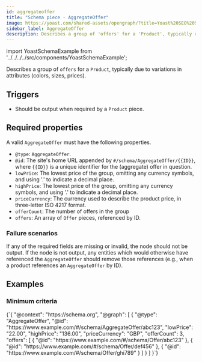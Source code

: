 ```yaml
---
id: aggregateoffer
title: "Schema piece - AggregateOffer"
image: https://yoast.com/shared-assets/opengraph/?title=Yoast%20SEO%20Schema%20piece:NEWLINEAggregateOffer
sidebar_label: AggregateOffer
description: Describes a group of 'offers' for a 'Product', typically due to variations in attributes (colors, sizes, prices).
---
```

import YoastSchemaExample from '../../../../src/components/YoastSchemaExample';

Describes a group of `offers` for a `Product`, typically due to variations in attributes (colors, sizes, prices).

## Triggers
* Should be output when required by a `Product` piece.

## Required properties
A valid `AggregateOffer` must have the following properties.

* `@type`: `AggregateOffer`.
* `@id`: The site's home URL appended by `#/schema/AggregateOffer/{{ID}}`, where `{{ID}}` is a unique identifier for the (aggregate) offer in question.
* `lowPrice`: The lowest price of the group, omitting any currency symbols, and using '.' to indicate a decimal place.
* `highPrice`: The lowest price of the group, omitting any currency symbols, and using '.' to indicate a decimal place.
* `priceCurrency`: The currency used to describe the product price, in three-letter ISO 4217 format.
* `offerCount`: The number of offers in the group
* `offers`: An array of `Offer` pieces, referenced by ID.

### Failure scenarios
If any of the required fields are missing or invalid, the node should not be output.
If the node is not output, any entities which would otherwise have referenced the `AggregateOffer` should remove those references (e.g., when a product references an `AggregateOffer` by ID).

## Examples

### Minimum criteria

<YoastSchemaExample>
{`{
      "@context": "https://schema.org",
      "@graph": [
          {
              "@type": "AggregateOffer",
              "@id": "https://www.example.com/#/schema/AggregateOffer/abc123",
              "lowPrice": "22.00",
              "highPrice": "136.00",
              "priceCurrency": "GBP",
              "offerCount": 3,
              "offers": [
                  {
                      "@id": "https://www.example.com/#/schema/Offer/abc123"
                  },
                  {
                      "@id": "https://www.example.com/#/schema/Offer/def456"
                  },
                  {
                      "@id": "https://www.example.com/#/schema/Offer/ghi789"
                  }
              ]
          }
      ]
  }`}
</YoastSchemaExample>
